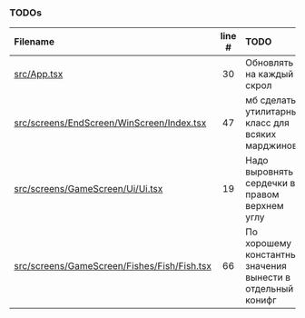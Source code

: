 ### TODOs
| Filename | line # | TODO |
|:------|:------:|:------|
| [src/App.tsx](src/App.tsx#L30) | 30 | Обновлять на каждый скрол |
| [src/screens/EndScreen/WinScreen/Index.tsx](src/screens/EndScreen/WinScreen/Index.tsx#L47) | 47 | мб сделать утилитарный класс для всяких марджинов? |
| [src/screens/GameScreen/Ui/Ui.tsx](src/screens/GameScreen/Ui/Ui.tsx#L19) | 19 | Надо выровнять сердечки в правом верхнем углу |
| [src/screens/GameScreen/Fishes/Fish/Fish.tsx](src/screens/GameScreen/Fishes/Fish/Fish.tsx#L66) | 66 | По хорошему константные значения вынести в отдельный конифг |
